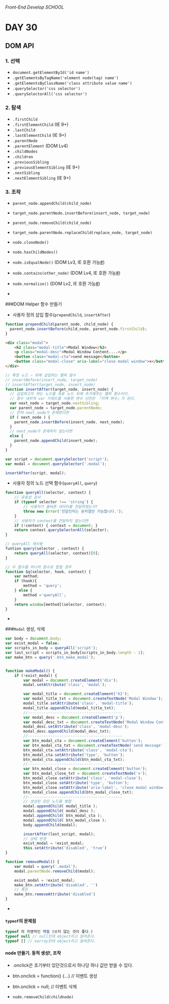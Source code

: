 ###### Front-End Develop SCHOOL

# DAY 30

## DOM API

### 1. 선택

- `document.getElementById('id name')`
- `.getElementsByTagName('element node(tag) name')`
- `.getElementsByClassName('class attribute value name')`
- `.querySelector('css selector')`
- `.querySelectorAll('css selector')`

### 2. 탐색

- `.firstChild`
- `.firstElementChild` (IE 9+)
- `.lastChild`
- `.lastElementChild` (IE 9+)
- `.parentNode`
- `.parentElement` (DOM Lv4)
- `.childNodes`
- `.children`
- `.previousSibling`
- `.previousElementSibling` (IE 9+)
- `.nextSibling`
- `.nextElementSibling` (IE 9+)

### 3. 조작

- `parent_node.appendChild(child_node)`
- `target_node.parentNode.insertBefore(insert_node, target_node)`
- `parent_node.removeChild(child_node)`
- `target_node.parentNode.replaceChild(replace_node, target_node)`
- `node.cloneNode()`
- `node.hasChildNodes()`
- `node.isEqualNode()` (DOM Lv3, IE 호환 가능[#](https://developer.mozilla.org/en-US/docs/Web/API/Node/isEqualNode))
- `node.contains(other_node)` (DOM Lv4, IE 호환 가능[#](https://developer.mozilla.org/en/docs/Web/API/Node/contains))
- `node.normalize()` (DOM Lv2, IE 호환 가능[#](https://developer.mozilla.org/en-US/docs/Web/API/Node/normalize))

-

###DOM Helper 함수 만들기

 - 사용자 정의 삽입 함수(`prependChild`, `insertAfter`)

```javascript
function prependChild(parent_node, child_node) {
  parent_node.insertBefore(child_node, parent_node.firstChild);
}
```
```html
<div class="modal">
	<h2 class="modal-title">Modal Window</h2>
	<p class="modal-desc">Modal Window Content....</p>
	<button class="modal-cta">send message</button>
	<button class="modal-close" aria-label="close modal window">x</button>
</div>
```
```javascript
// 특정 노드 ~ 뒤에 삽입하는 헬퍼 함수
// insertBefore(insert_node, target_node)
// insertAfter(target_node, insert_node)
function insertAfter(target_node, insert_node) {
  // 삽입하고자 하는 노드를 목표 노드 뒤에 추가해주는 헬퍼 함수이다.
  // 함수 내부의 var 키워드를 사용한 변수 선언은 『지역 변수』가 된다.
  var next_node = target_node.nextSibling;
  var parent_node = target_node.parentNode;
  // 만약 next_node가 존재한다면
  if ( next_node ) {
    parent_node.insertBefore(insert_node, next_node);
  }
  // next_node가 존재하지 않는다면
  else {
    parent_node.appendChild(insert_node);
  }
}

var script = document.querySelector('script');
var modal = document.querySelector('.modal');

insertAfter(script, modal);
```

 - 사용자 정의 노드 선택 함수(`queryAll`, `query`)

```javascript
function queryAll(selector, context) {
	// 유효성 검사
	if (typeof selector !== 'string') { 
		// 사용자가 올바른 데이터를 전달하였는가?
		throw new Error('전달인자는 문자열만 가능합니다.'); 
	}
	// 사용자가 context를 전달하지 않는다면
	if (!context) { context = document; }
	return context.querySelectorAll(selector);
}

// queryAll 재사용
funtion query(selector , context) {
	return queryAll(selector, context)[0];
}

// 두 함수를 하나의 함수로 합칠 경우
function $q(selector, hook, context) {
	var method;
	if (hook){
		method = 'query';
	} else {
		method ='queryAll';
	}
	return window[method](selector, context);
}
```

-

###`Modal` 생성, 삭제

```javascript
var body = document.body;
var exist_modal = false;
var scripts_in_body = queryAll('script');
var last_script = scripts_in_body[scripts_in_body.length - 1];
var make_btn = query('.btn_make_modal');


function makeModal() {
	if (!exist_modal) {
		var modal = document.createElement('div');
		modal.setAttribute('class', 'modal');

		var modal_title = document.createElement('h2');
		var modal_title_txt = document.createTextNode('Modal Window');
		modal_title.setAttribute('class', 'modal-title');
		modal_title.appendChild(modal_title_txt);
		//------------------------------------------
		var modal_desc = document.createElement('p');
		var modal_desc_txt = document.createTextNode('Modal Window Content....');
		modal_desc.setAttribute('class', 'modal-desc');
		modal_desc.appendChild(modal_desc_txt);
		//------------------------------------------
		var btn_modal_cta = document.createElement('button');
		var btn_modal_cta_txt = document.createTextNode('send message');
		btn_modal_cta.setAttribute('class', 'modal-cta');
		btn_modal_cta.setAttribute('type', 'button');
		btn_modal_cta.appendChild(btn_modal_cta_txt);
		//------------------------------------------
		var btn_modal_close = document.createElement('button');
		var btn_modal_close_txt = document.createTextNode('x');
		btn_modal_close.setAttribute('class', 'modal-close');
		btn_modal_close.setAttribute('type', 'button');
		btn_modal_close.setAttribute('aria-label', 'close modal window');
		btn_modal_close.appendChild(btn_modal_close_txt);
		//------------------------------------------
		// 생성된 모든 노드를 병합
		modal.appendChild( modal_title );
		modal.appendChild( modal_desc );
		modal.appendChild( btn_modal_cta );
		modal.appendChild( btn_modal_close );
		body.appendChild(modal);

		insertAfter(last_script, modal);
		// 상태 변경
		exist_modal = !exist_modal;
		this.setAttribute('disabled', 'true')
}

function removeModal() {
	var modal = query('.modal');
	modal.parentNode.removeChild(modal);

	exist_modal = !exist_modal;
	make_btn.setAttribute('disabled', '')
	// 혹은
	make_btn.removeAttribute('disabled')
}
```
-

#### `typeof`의 문제점

```javascript
typeof 의 치명적인 약점 (쓰지 않는 것이 좋다.)
typeof null // null인데 object라고 알려준다.
typeof [] // oarray인데 object라고 알려준다.
```

#### node 만들기. 동적 생성!, 조작

- .onclick은 초기부터 있던것으로서 하나당 하나 값만 받을 수 있다. 
- btn.onclick = function() {...} // 이벤트 생성
- btn.onclick = null; // 이벤트 삭제

- `node.removeChild(childnode)`
